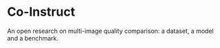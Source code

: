 # Co-Instruct
An open research on multi-image quality comparison: a dataset, a model and a benchmark.
